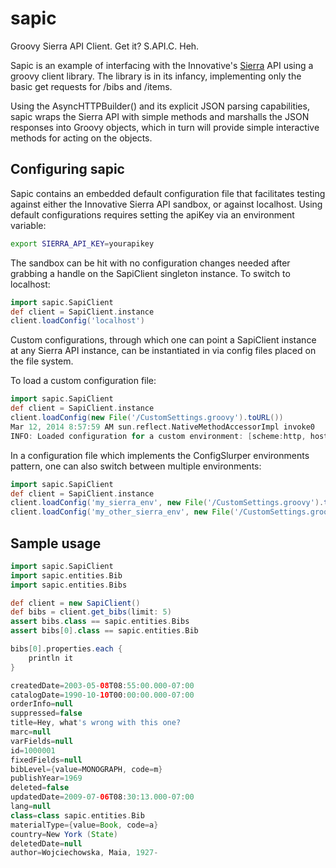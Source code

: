 sapic
=====

Groovy Sierra API Client. Get it? S.API.C. Heh.

Sapic is an example of interfacing with the Innovative's [Sierra](http://sierra.iii.com/) API using a groovy client library. The library is in its infancy, implementing only the basic get requests for /bibs and /items.

Using the AsyncHTTPBuilder() and its explicit JSON parsing capabilities, sapic wraps the Sierra API with simple methods and marshalls the JSON responses into Groovy objects, which in turn will provide simple interactive methods for acting on the objects.

Configuring sapic
-----------------

Sapic contains an embedded default configuration file that facilitates testing against either the Innovative Sierra API sandbox, or against localhost. Using default configurations requires setting the apiKey via an environment variable:
```bash
export SIERRA_API_KEY=yourapikey
```
The sandbox can be hit with no configuration changes needed after grabbing a handle on the SapiClient singleton instance. To switch to localhost:
```groovy
import sapic.SapiClient
def client = SapiClient.instance
client.loadConfig('localhost')
```

Custom configurations, through which one can point a SapiClient instance at any Sierra API instance, can be instantiated in via config files placed on the file system.

To load a custom configuration file:
```groovy
import sapic.SapiClient
def client = SapiClient.instance
client.loadConfig(new File('/CustomSettings.groovy').toURL())
Mar 12, 2014 8:57:59 AM sun.reflect.NativeMethodAccessorImpl invoke0
INFO: Loaded configuration for a custom environment: [scheme:http, host:http://super-sierra-install.com, port:80, rootPath:/iii/sierra-api, version:v42, key:sekrit]
```

In a configuration file which implements the ConfigSlurper environments pattern, one can also switch between multiple environments:
```groovy
import sapic.SapiClient
def client = SapiClient.instance
client.loadConfig('my_sierra_env', new File('/CustomSettings.groovy').toURL())
client.loadConfig('my_other_sierra_env', new File('/CustomSettings.groovy').toURL())
```

Sample usage
------------

```groovy
import sapic.SapiClient
import sapic.entities.Bib
import sapic.entities.Bibs

def client = new SapiClient()
def bibs = client.get_bibs(limit: 5)
assert bibs.class == sapic.entities.Bibs
assert bibs[0].class == sapic.entities.Bib

bibs[0].properties.each {
    println it
}

createdDate=2003-05-08T08:55:00.000-07:00
catalogDate=1990-10-10T00:00:00.000-07:00
orderInfo=null
suppressed=false
title=Hey, what's wrong with this one?
marc=null
varFields=null
id=1000001
fixedFields=null
bibLevel={value=MONOGRAPH, code=m}
publishYear=1969
deleted=false
updatedDate=2009-07-06T08:30:13.000-07:00
lang=null
class=class sapic.entities.Bib
materialType={value=Book, code=a}
country=New York (State)
deletedDate=null
author=Wojciechowska, Maia, 1927-
```

